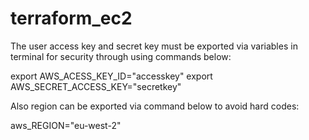 # terraform_ec2
The user access key and secret key must be exported via variables in terminal for security through using commands below:

export AWS_ACESS_KEY_ID="accesskey"
export AWS_SECRET_ACCESS_KEY="secretkey"

Also region can be exported via command below to avoid hard codes:

aws_REGION="eu-west-2"